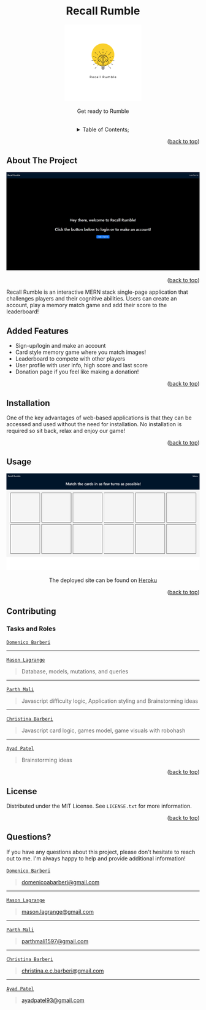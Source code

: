 <a name="readme-top"></a>
 <br />
 <div align="center">
 <h1 align="center">Recall Rumble</h1>
    <a href="https://github.com/Group1Project3/Recall-Rumble">
     <img src="./client/src/assets/images/logo.png" alt="Logo" height="200">
   </a>
    <p align="center">
      Get ready to Rumble
    </p>
  
<br />
<details><summary>Table of Contents;</summary>

* [About the Project](#description) 

* [Added Features](#features)
 
* [Installation](#installation)
 
* [Usage](#usage) 

* [Contributing](#contributing)
 
* [License](#license)

* [Questions](#questions)

</details>
</div>

<p align="right">(<a href="#readme-top">back to top</a>)</p>

<a name="description"></a>
## About The Project

![Screenshot](./client/src/assets/images/recall-rumble-home.jpg)

<p align="right">(<a href="#readme-top">back to top</a>)</p>

Recall Rumble is an interactive MERN stack single-page application that challenges players and their cognitive abilities. Users can create an account, play a memory match game and add their score to the leaderboard!

<a name="features"></a>

## Added Features
- Sign-up/login and make an account
- Card style memory game where you match images!
- Leaderboard to compete with other players
- User profile with user info, high score and last score
- Donation page if you feel like making a donation!

<p align="right">(<a href="#readme-top">back to top</a>)</p>

<a name="installation"></a>

## Installation

One of the key advantages of web-based applications is that they can be accessed and used without the need for installation. No installation is required so sit back, relax and enjoy our game!

<p align="right">(<a href="#readme-top">back to top</a>)</p>

  <a name="usage"></a>

## Usage


![readme2](./client/src/assets/images/recall-rumble-game.jpg)
   <br />
   <p align="center"> The deployed site can be found on
   <a href="https://recallrumble.herokuapp.com/">Heroku</a>
   </p>

<p align="right">(<a href="#readme-top">back to top</a>)</p>

## Contributing

### Tasks and Roles 
[`Domenico Barberi`](https://github.com/DomenicoBarb)
> 
---
[`Mason Lagrange`](https://github.com/masonlagrange)
> Database, models, mutations, and queries
--- 
[`Parth Mali`](https://github.com/Parth0415)
> Javascript difficulty logic, Application styling and Brainstorming ideas
---
[`Christina Barberi`](https://github.com/Christinaecb)
> Javascript card logic, games model, game visuals with robohash
---
[`Ayad Patel`](https://github.com/AyadPatel)
> Brainstorming ideas

<p align="right">(<a href="#readme-top">back to top</a>)</p>

<a name="license"></a>

## License
Distributed under the MIT License. See `LICENSE.txt` for more information.
  
<p align="right">(<a href="#readme-top">back to top</a>)</p>

<a name="questions"></a>

## Questions?

If you have any questions about this project, please don't hesitate to reach out to me. I'm always happy to help and provide additional information! 

[`Domenico Barberi`](https://github.com/DomenicoBarb)
> domenicoabarberi@gmail.com
---
[`Mason Lagrange`](https://github.com/masonlagrange)
> mason.lagrange@gmail.com
--- 
[`Parth Mali`](https://github.com/Parth0415)
> parthmali1597@gmail.com
---
[`Christina Barberi`](https://github.com/Christinaecb)
> christina.e.c.barberi@gmail.com
---
[`Ayad Patel`](https://github.com/AyadPatel)
> ayadpatel93@gmail.com
